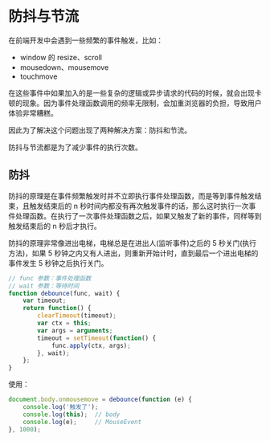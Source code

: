 # 防抖与节流

在前端开发中会遇到一些频繁的事件触发，比如：

+ window 的 resize、scroll
+ mousedown、mousemove
+ touchmove

在这些事件中如果加入的是一些复杂的逻辑或异步请求的代码的时候，就会出现卡顿的现象。因为事件处理函数调用的频率无限制，会加重浏览器的负担，导致用户体验非常糟糕。

因此为了解决这个问题出现了两种解决方案：防抖和节流。

防抖与节流都是为了减少事件的执行次数。



## 防抖

防抖的原理是在事件频繁触发时并不立即执行事件处理函数，而是等到事件触发结束，且触发结束后的 n 秒时间内都没有再次触发事件的话，那么这时执行一次事件处理函数。在执行了一次事件处理函数之后，如果又触发了新的事件，同样等到触发结束后的 n 秒后才执行。

防抖的原理非常像进出电梯，电梯总是在进出人(监听事件)之后的 5 秒关门(执行方法)，如果 5 秒钟之内又有人进出，则重新开始计时，直到最后一个进出电梯的事件发生 5 秒钟之后执行关门。

```js
// func 参数：事件处理函数
// wait 参数：等待时间
function debounce(func, wait) {
    var timeout;
    return function() {
        clearTimeout(timeout);
        var ctx = this;
        var args = arguments;
        timeout = setTimeout(function() {
            func.apply(ctx, args);
        }, wait);
    };
}
```

使用：

```js
document.body.onmousemove = debounce(function (e) {
    console.log('触发了');
    console.log(this);	// body
    console.log(e);		// MouseEvent
}, 1000);
```

